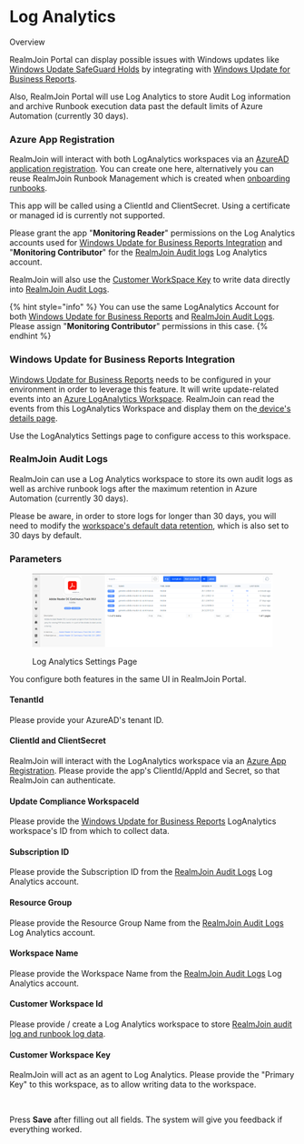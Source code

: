 # Log Analytics

Overview

RealmJoin Portal can display possible issues with Windows updates like [Windows Update SafeGuard Holds](https://docs.microsoft.com/en-us/windows/deployment/update/safeguard-holds) by integrating with [Windows Update for Business Reports](https://learn.microsoft.com/en-us/windows/deployment/update/wufb-reports-overview).

Also, RealmJoin Portal will use Log Analytics to store Audit Log information and archive Runbook execution data past the default limits of Azure Automation (currently 30 days).

### Azure App Registration

RealmJoin will interact with both LogAnalytics workspaces via an [AzureAD application registration](https://docs.microsoft.com/en-us/azure/active-directory/develop/app-objects-and-service-principals). You can create one here, alternatively you can reuse RealmJoin Runbook Management which is created when [onboarding runbooks](../onboarding/connecting-azure-automation/).

This app will be called using a ClientId and ClientSecret. Using a certificate or managed id is currently not supported.

Please grant the app "**Monitoring Reader**" permissions on the Log Analytics accounts used for [Windows Update for Business Reports Integration](log-analytics.md#windows-update-for-business-reports-integration) and "**Monitoring Contributor**" for the [RealmJoin Audit logs](log-analytics.md#realmjoin-audit-logs) Log Analytics account.

RealmJoin will also use the [Customer WorkSpace Key](log-analytics.md#customer-workspace-key) to write data directly into [RealmJoin Audit Logs](log-analytics.md#realmjoin-audit-logs).

{% hint style="info" %}
You can use the same LogAnalytics Account for both [Windows Update for Business Reports](https://learn.microsoft.com/en-us/windows/deployment/update/wufb-reports-overview) and [RealmJoin Audit Logs](log-analytics.md#realmjoin-audit-logs). Please assign "**Monitoring Contributor**" permissions in this case.
{% endhint %}

### Windows Update for Business Reports Integration

[Windows Update for Business Reports](https://learn.microsoft.com/en-us/windows/deployment/update/wufb-reports-overview) needs to be configured in your environment in order to leverage this feature. It will write update-related events into an [Azure LogAnalytics Workspace](https://docs.microsoft.com/en-us/azure/azure-monitor/logs/log-analytics-overview). RealmJoin can read the events from this LogAnalytics Workspace and display them on the[ device's details page](../user-group-device-management/device-list/device-details.md).

Use the LogAnalytics Settings page to configure access to this workspace.

### RealmJoin Audit Logs

RealmJoin can use a Log Analytics workspace to store its own audit logs as well as archive runbook logs after the maximum retention in Azure Automation (currently 30 days).

Please be aware, in order to store logs for longer than 30 days, you will need to modify the [workspace's default data retention](https://learn.microsoft.com/en-us/azure/azure-monitor/logs/data-retention-archive?tabs=portal-1%2Cportal-2), which is also set to 30 days by default.

### Parameters

<figure><img src="../.gitbook/assets/image (39).png" alt=""><figcaption><p>Log Analytics Settings Page</p></figcaption></figure>

You configure both features in the same UI in RealmJoin Portal.

#### TenantId

Please provide your AzureAD's tenant ID.

#### ClientId and ClientSecret

RealmJoin will interact with the LogAnalytics workspace via an [Azure App Registration](log-analytics.md#azure-app-registration). Please provide the app's ClientId/AppId and Secret, so that RealmJoin can authenticate.

#### Update Compliance WorkspaceId

Please provide the [Windows Update for Business Reports](log-analytics.md#windows-update-for-business-reports-integration) LogAnalytics workspace's ID from which to collect data.

#### Subscription ID

Please provide the Subscription ID from the [RealmJoin Audit Logs](log-analytics.md#realmjoin-audit-logs) Log Analytics account.

#### Resource Group

Please provide the Resource Group Name from the [RealmJoin Audit Logs](log-analytics.md#realmjoin-audit-logs) Log Analytics account.

#### Workspace Name

Please provide the Workspace Name from the [RealmJoin Audit Logs](log-analytics.md#realmjoin-audit-logs) Log Analytics account.

#### Customer Workspace Id

Please provide / create a Log Analytics workspace to store [RealmJoin audit log and runbook log data](log-analytics.md#realmjoin-audit-logs).

#### Customer Workspace Key

RealmJoin will act as an agent to Log Analytics. Please provide the "Primary Key" to this workspace, as to allow writing data to the workspace.

<figure><img src="../.gitbook/assets/image (4) (1) (4).png" alt=""><figcaption></figcaption></figure>

Press **Save** after filling out all fields. The system will give you feedback if everything worked.
